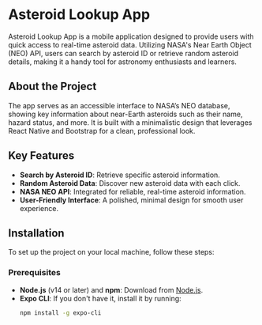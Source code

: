 # Asteroid Lookup App

Asteroid Lookup App is a mobile application designed to provide users with quick access to real-time asteroid data. Utilizing NASA's Near Earth Object (NEO) API, users can search by asteroid ID or retrieve random asteroid details, making it a handy tool for astronomy enthusiasts and learners.

## About the Project

The app serves as an accessible interface to NASA’s NEO database, showing key information about near-Earth asteroids such as their name, hazard status, and more. It is built with a minimalistic design that leverages React Native and Bootstrap for a clean, professional look.

## Key Features

- **Search by Asteroid ID**: Retrieve specific asteroid information.
- **Random Asteroid Data**: Discover new asteroid data with each click.
- **NASA NEO API**: Integrated for reliable, real-time asteroid information.
- **User-Friendly Interface**: A polished, minimal design for smooth user experience.

## Installation

To set up the project on your local machine, follow these steps:

### Prerequisites

- **Node.js** (v14 or later) and **npm**: Download from [Node.js](https://nodejs.org/).
- **Expo CLI**: If you don't have it, install it by running:
  ```bash
  npm install -g expo-cli


